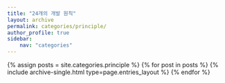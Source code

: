 ```yaml
---
title: "24개의 개발 원칙"
layout: archive
permalink: categories/principle/
author_profile: true
sidebar: 
    nav: "categories"
---
```


{% assign posts = site.categories.principle %}
{% for post in posts %} {% include archive-single.html type=page.entries_layout %} {% endfor %}